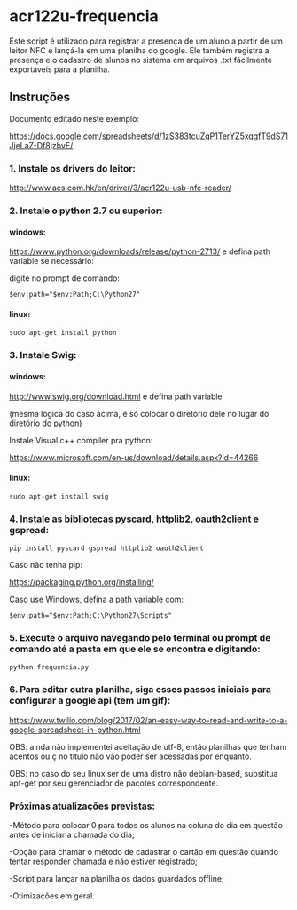# acr122u-frequencia

Este script é utilizado para registrar a presença de um aluno a partir de um leitor NFC e lançá-la em uma planilha do google. Ele também registra a presença e o cadastro de alunos no sistema em arquivos .txt fácilmente exportáveis para a planilha.

## Instruções ##

Documento editado neste exemplo:

https://docs.google.com/spreadsheets/d/1zS383tcuZqP1TerYZ5xqgfT9dS71JjeLaZ-Df8jzbvE/

### 1. Instale os drivers do leitor:

http://www.acs.com.hk/en/driver/3/acr122u-usb-nfc-reader/

### 2. Instale o python 2.7 ou superior:

#### windows:

https://www.python.org/downloads/release/python-2713/
 e defina path variable se necessário:

digite no prompt de comando: 

```
$env:path="$env:Path;C:\Python27"
```

#### linux:
```
sudo apt-get install python
```

### 3. Instale Swig:

#### windows: 

http://www.swig.org/download.html e defina path variable

(mesma lógica do caso acima, é só colocar o diretório dele no lugar do diretório do python)

Instale Visual c++ compiler pra python: 

https://www.microsoft.com/en-us/download/details.aspx?id=44266

#### linux:
```
sudo apt-get install swig
```

### 4. Instale as bibliotecas pyscard, httplib2, oauth2client e gspread:
  ```  
  pip install pyscard gspread httplib2 oauth2client
  ```
  Caso não tenha pip:
  
  https://packaging.python.org/installing/
  
  Caso use Windows, defina a path variable com:

```
$env:path="$env:Path;C:\Python27\Scripts"
```
### 5. Execute o arquivo navegando pelo terminal ou prompt de comando até a pasta em que ele se encontra e digitando:

  ```
  python frequencia.py
  ```
  
### 6. Para editar outra planilha, siga esses passos iniciais para configurar a google api (tem um gif):
https://www.twilio.com/blog/2017/02/an-easy-way-to-read-and-write-to-a-google-spreadsheet-in-python.html

OBS: ainda não implementei aceitação de utf-8, então planilhas que tenham acentos ou ç no título não vão poder ser acessadas por enquanto.

OBS: no caso do seu linux ser de uma distro não debian-based, substitua apt-get por seu gerenciador de pacotes correspondente.

### Próximas atualizações previstas:

 -Método para colocar 0 para todos os alunos na coluna do dia em questão antes de iniciar a chamada do dia;
 
 -Opção para chamar o método de cadastrar o cartão em questão quando tentar responder chamada e não estiver registrado;
 
 -Script para lançar na planilha os dados guardados offline;
 
 -Otimizações em geral.
 
